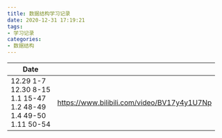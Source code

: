 ```yaml
---
title: 数据结构学习记录
date: 2020-12-31 17:19:21
tags:
- 学习记录
categories:
- 数据结构
---
```




| Date                                                         |                                             |
| ------------------------------------------------------------ | ------------------------------------------- |
| 12.29 1-7<br />12.30 8-15<br />1.1 15-47<br />1.2 48-49<br />1.4 49-50<br />1.11 50-54 | https://www.bilibili.com/video/BV17y4y1U7Np |